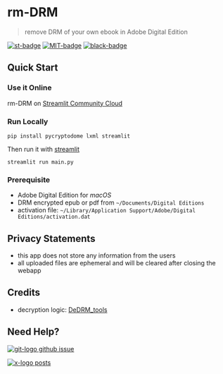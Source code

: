 # rm-DRM

> remove DRM of your own ebook in Adobe Digital Edition

[![st-badge]][rm-drm] [![MIT-badge]][MIT-url] [![black-badge]][black-url]

## Quick Start

### Use it Online

rm-DRM on [Streamlit Community Cloud](https://rm-drm.streamlit.app)

### Run Locally

`pip install pycryptodome lxml streamlit`

Then run it with [streamlit]

`streamlit run main.py`

### Prerequisite

- Adobe Digital Edition for *macOS*
- DRM encrypted epub or pdf from `~/Documents/Digital Editions`
- activation file: `~/Library/Application Support/Adobe/Digital Editions/activation.dat`

## Privacy Statements

- this app does not store any information from the users
- all uploaded files are ephemeral and will be cleared after closing the webapp

## Credits

- decryption logic: [DeDRM_tools]

## Need Help?

[![git-logo] github issue][github issue]

[![x-logo] posts][x-post]

[rm-drm]: https://rm-drm.streamlit.app
[black-badge]: https://img.shields.io/badge/code%20style-black-000000.svg
[black-url]: https://github.com/psf/black
[DeDRM_tools]: https://github.com/noDRM/DeDRM_tools
[git-logo]: https://api.iconify.design/bi/github.svg?color=%236FD886&width=20
[github issue]: https://github.com/hoishing/rm-drm/issues
[MIT-badge]: https://img.shields.io/github/license/hoishing/ptag
[MIT-url]: https://opensource.org/licenses/MIT
[st-badge]: https://static.streamlit.io/badges/streamlit_badge_black_white.svg
[streamlit]: https://docs.streamlit.io
[x-logo]: https://api.iconify.design/ri:twitter-x-fill.svg?width=20&color=DarkGray
[x-post]: https://x.com/hoishing
